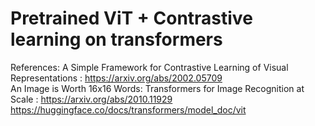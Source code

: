 # Pretrained ViT + Contrastive learning on transformers

References:
A Simple Framework for Contrastive Learning of Visual Representations : https://arxiv.org/abs/2002.05709 <br />
An Image is Worth 16x16 Words: Transformers for Image Recognition at Scale : https://arxiv.org/abs/2010.11929 <br />
https://huggingface.co/docs/transformers/model_doc/vit
